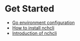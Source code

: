 # Get Started

* [Go environment configuration](./go-install.md)
* [How to install nchcli](./how-to-install.md)
* [Introduction of nchcli](./nchcli.md)